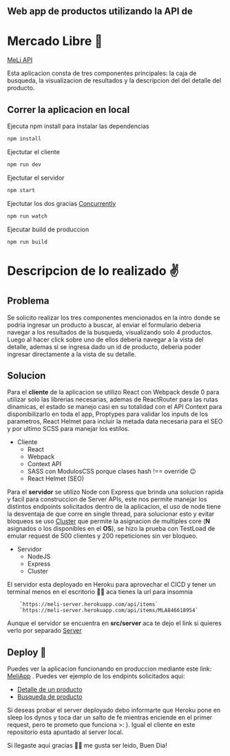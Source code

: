 ## Web app de productos utilizando la API de 
# Mercado Libre 🙌

[MeLi API](https://api.mercadolibre.com/sites/MLA)

Esta aplicacion consta de tres componentes principales: la caja de busqueda, la visualizacion de resultados y la descripcion del del detalle del producto.

## Correr la aplicacion en local 

Ejecuta npm install para instalar las dependencias

```bash
npm install
```
Ejectutar el cliente

```bash
npm run dev
```

Ejectutar el servidor

```bash
npm start
```
Ejectutar los dos gracias [Concurrently](https://www.npmjs.com/package/concurrently "Concurrently")

```bash
npm run watch
```
Ejecutar build de produccion

```bash
npm run build
```

# Descripcion de lo realizado ✌

## Problema

Se solicito realizar los tres componentes mencionados en la intro donde se podria ingresar un producto a buscar, al enviar el formulario deberia navegar a los resultados de la busqueda, visualizando solo 4 productos. Luego al hacer click sobre uno de ellos deberia navegar a la vista del detalle, ademas si se ingresa dado un id de producto, deberia poder ingresar directamente a la vista de su detalle.

## Solucion

Para el **cliente** de la aplicacion se utilizo React con Webpack desde 0 para utilizar solo las librerias necesarias, ademas de ReactRouter para las rutas dinamicas, el estado se manejo casi en su totalidad con el API Context para disponibilizarlo en toda el app, Proptypes para validar los inputs de los parametros, React Helmet para incluir la metada data necesaria para el SEO y por ultimo SCSS para manejar los estilos.

* Cliente
  * React
  * Webpack
  * Context API
  * SASS con ModulosCSS porque clases hash !== override  😉
  * React Helmet (SEO)



Para el **servidor** se utilizo Node con Express que brinda una solucion rapida y facil para construccion de  Server APIs, este nos permite manejar los distintos endpoints solicitados dentro de la aplicacion, el uso de node tiene la desventaja de que corre en single thread, para solucionar esto y evitar bloqueos se uso [Cluster](https://www.npmjs.com/package/cluster "Cluster") que permite la asignacion de multiples core (**N** asignados o los disponibles en el **OS**), se hizo la prueba con TestLoad de emular request de 500 clientes y 200 repeticiones sin ver bloqueo.

* Servidor
  * NodeJS
  * Express
  * Cluster

El servidor esta deployado en Heroku para aprovechar el CICD y tener un terminal menos en el escritorio 🤷‍♂️ aca tienes la url para insomnia

		`https://meli-server.herokuapp.com/api/items`
		`https://meli-server.herokuapp.com/api/items/MLA846618954`

Aunque el servidor se encuentra en **src/server** aca te dejo el link si quieres verlo por separado [Server](https://github.com/alex-con-ruiz/MELI-challenge "Server")

## Deploy 🚀

Puedes ver la aplicacion funcionando en produccion mediante este link: [MeliApp](https://alex-con-ruiz.github.io/MELI-challenge-front/#/) .
Puedes ver ejemplo de los endpints solicitados aqui:
 * [Detalle de un producto](https://alex-con-ruiz.github.io/MELI-challenge-front/#/items/MLA879715388)
 * [Busqueda de producto](https://alex-con-ruiz.github.io/MELI-challenge-front/#/items?search=dados%20de%20rol)
 
 Si deseas probar el server deployado debo informarte que Heroku pone en sleep los dynos y toca dar un salto de fe mientras enciende en el primer request, pero te prometo que funciona >: ). Igual el cliente en este repositorio esta apuntado al server local.

Si llegaste aqui gracias 🙏🏼 me gusta ser leido, Buen Dia!